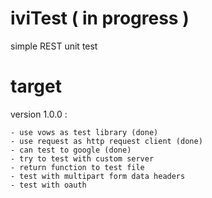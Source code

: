 iviTest ( in progress )
=======

simple REST unit test


target
=========

version 1.0.0 :

	- use vows as test library (done)
	- use request as http request client (done)
	- can test to google (done)
	- try to test with custom server
	- return function to test file
	- test with multipart form data headers
	- test with oauth